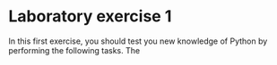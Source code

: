 # Laboratory exercise 1
In this first exercise, you should test you new knowledge of Python by performing the following tasks. The 
